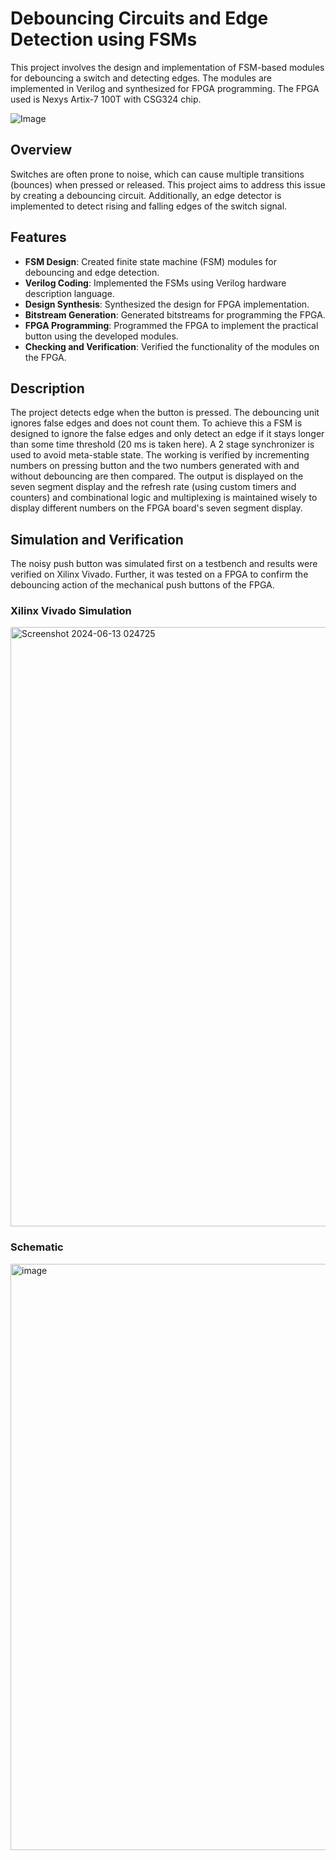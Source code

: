 # Debouncing Circuits and Edge Detection using FSMs

This project involves the design and implementation of FSM-based modules for debouncing a switch and detecting edges. The modules are implemented in Verilog and synthesized for FPGA programming. The FPGA used is Nexys Artix-7 100T with CSG324 chip.

![Image](https://github.com/user-attachments/assets/f64008c8-233c-4e4a-b1ee-51383122aa1d)

## Overview

Switches are often prone to noise, which can cause multiple transitions (bounces) when pressed or released. This project aims to address this issue by creating a debouncing circuit. Additionally, an edge detector is implemented to detect rising and falling edges of the switch signal.

## Features

- **FSM Design**: Created finite state machine (FSM) modules for debouncing and edge detection.
- **Verilog Coding**: Implemented the FSMs using Verilog hardware description language.
- **Design Synthesis**: Synthesized the design for FPGA implementation.
- **Bitstream Generation**: Generated bitstreams for programming the FPGA.
- **FPGA Programming**: Programmed the FPGA to implement the practical button using the developed modules.
- **Checking and Verification**: Verified the functionality of the modules on the FPGA.

## Description

The project detects edge when the button is pressed. The debouncing unit ignores false edges and does not count them. To achieve this a FSM is designed to ignore the false edges and only detect an edge if it stays longer than some time threshold (20 ms is taken here). A 2 stage synchronizer is used to avoid meta-stable state. The working is verified by incrementing numbers on pressing button and the two numbers generated with and without debouncing are then compared. The output is displayed on the seven segment display and the refresh rate (using custom timers and counters) and combinational logic and multiplexing is maintained wisely to display different numbers on the FPGA board's seven segment display. 

## Simulation and Verification

The noisy push button was simulated first on a testbench and results were verified on Xilinx Vivado. Further, it was tested on a FPGA to confirm the debouncing action of the mechanical push buttons of the FPGA.

### Xilinx Vivado Simulation

<img width="959" alt="Screenshot 2024-06-13 024725" src="https://github.com/user-attachments/assets/09d87013-ca50-4d25-9377-ed36264f9af6">

### Schematic

<img width="938" alt="image" src="https://github.com/user-attachments/assets/90993d1b-6f6f-4e12-974a-6f487fe820cc"> 
